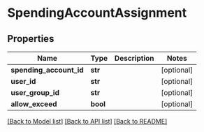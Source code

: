 # SpendingAccountAssignment

## Properties
Name | Type | Description | Notes
------------ | ------------- | ------------- | -------------
**spending_account_id** | **str** |  | [optional] 
**user_id** | **str** |  | [optional] 
**user_group_id** | **str** |  | [optional] 
**allow_exceed** | **bool** |  | [optional] 

[[Back to Model list]](../README.md#documentation-for-models) [[Back to API list]](../README.md#documentation-for-api-endpoints) [[Back to README]](../README.md)


